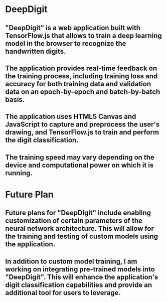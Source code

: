 # DeepDigit

    
## "DeepDigit" is a web application built with TensorFlow.js that allows to train a deep learning model in the browser to recognize the handwritten digits.

## The application provides real-time feedback on the training process, including training loss and accuracy for both training data and validation data on an epoch-by-epoch and batch-by-batch basis.

## The application uses HTML5 Canvas and JavaScript to capture and preprocess the user's drawing, and TensorFlow.js to train and perform the digit classification.

## The training speed may vary depending on the device and computational power on which it is running.

# Future Plan

## Future plans for "DeepDigit" include enabling customization of certain parameters of the neural network architecture. This will allow for the training and testing of custom models using the application.

## In addition to custom model training, I am working on integrating pre-trained models into "DeepDigit". This will enhance the application's digit classification capabilities and provide an additional tool for users to leverage.